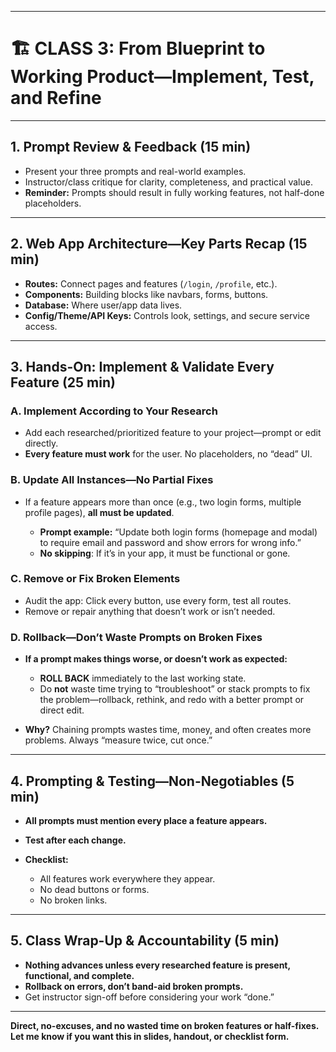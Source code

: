 
---

# 🏗️ CLASS 3: From Blueprint to Working Product—Implement, Test, and Refine

---

## 1. **Prompt Review & Feedback** (15 min)

* Present your three prompts and real-world examples.
* Instructor/class critique for clarity, completeness, and practical value.
* **Reminder:** Prompts should result in fully working features, not half-done placeholders.

---

## 2. **Web App Architecture—Key Parts Recap** (15 min)

* **Routes:** Connect pages and features (`/login`, `/profile`, etc.).
* **Components:** Building blocks like navbars, forms, buttons.
* **Database:** Where user/app data lives.
* **Config/Theme/API Keys:** Controls look, settings, and secure service access.

---

## 3. **Hands-On: Implement & Validate Every Feature** (25 min)

### **A. Implement According to Your Research**

* Add each researched/prioritized feature to your project—prompt or edit directly.
* **Every feature must work** for the user. No placeholders, no “dead” UI.

### **B. Update All Instances—No Partial Fixes**

* If a feature appears more than once (e.g., two login forms, multiple profile pages), **all must be updated**.

  * **Prompt example:** “Update both login forms (homepage and modal) to require email and password and show errors for wrong info.”
  * **No skipping**: If it’s in your app, it must be functional or gone.

### **C. Remove or Fix Broken Elements**

* Audit the app: Click every button, use every form, test all routes.
* Remove or repair anything that doesn’t work or isn’t needed.

### **D. Rollback—Don’t Waste Prompts on Broken Fixes**

* **If a prompt makes things worse, or doesn’t work as expected:**

  * **ROLL BACK** immediately to the last working state.
  * Do **not** waste time trying to “troubleshoot” or stack prompts to fix the problem—rollback, rethink, and redo with a better prompt or direct edit.
* **Why?** Chaining prompts wastes time, money, and often creates more problems. Always “measure twice, cut once.”

---

## 4. **Prompting & Testing—Non-Negotiables** (5 min)

* **All prompts must mention every place a feature appears.**
* **Test after each change.**
* **Checklist:**

  * All features work everywhere they appear.
  * No dead buttons or forms.
  * No broken links.

---

## 5. **Class Wrap-Up & Accountability** (5 min)

* **Nothing advances unless every researched feature is present, functional, and complete.**
* **Rollback on errors, don’t band-aid broken prompts.**
* Get instructor sign-off before considering your work “done.”

---

**Direct, no-excuses, and no wasted time on broken features or half-fixes. Let me know if you want this in slides, handout, or checklist form.**
